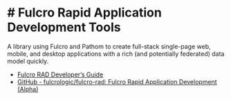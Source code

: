# # Fulcro Rapid Application Development Tools
A library using Fulcro and Pathom to create full-stack single-page web, mobile, and desktop applications with a rich (and potentially federated) data model quickly.

- [Fulcro RAD Developer’s Guide](https://book.fulcrologic.com/RAD.html)
- [GitHub - fulcrologic/fulcro-rad: Fulcro Rapid Application Development (Alpha)](https://github.com/fulcrologic/fulcro-rad)